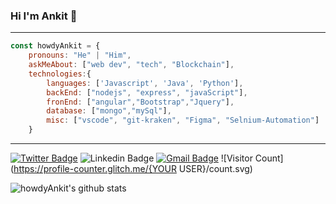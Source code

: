 ### Hi I'm Ankit 👋
---
<!--
**howdyAnkit/howdyAnkit** is a ✨ _special_ ✨ repository because its `README.md` (this file) appears on your GitHub profile.



Here are some ideas to get you started:

- 🔭 I’m currently working on ...
- 🌱 I’m currently learning ...
- 👯 I’m looking to collaborate on ...
- 🤔 I’m looking for help with ...
- 💬 Ask me about ...
- 📫 How to reach me: ...
- 😄 Pronouns: ...
- ⚡ Fun fact: ...
-->

```javascript
const howdyAnkit = {
    pronouns: "He" | "Him",
    askMeAbout: ["web dev", "tech", "Blockchain"],
    technologies:{
        languages: ['Javascript', 'Java', 'Python'],
        backEnd: ["nodejs", "express", "javaScript"],
        fronEnd: ["angular","Bootstrap","Jquery"],
        database: ["mongo","mySql"],
        misc: ["vscode", "git-kraken", "Figma", "Selnium-Automation"]
    }
```

---

[![Twitter Badge](https://img.shields.io/badge/-howdy_ankit-1ca0f1?style=flat-square&logo=twitter&logoColor=white&link=https://twitter.com/howdy_ankit)](https://twitter.com/howdy_ankit) 
![Linkedin Badge](https://img.shields.io/badge/Ankitpal-blue?style=flat-square&logo=Linkedin&logoColor=white&link=https://www.linkedin.com/in/ankit-pal-632a72109/)
[![Gmail Badge](https://img.shields.io/badge/-palankit35@gmail.com-c14438?style=flat-square&logo=Gmail&logoColor=white&link=mailto:palankit35@gmail.com)](mailto:palankit35@gmail.com)
![Visitor Count](https://profile-counter.glitch.me/{YOUR USER}/count.svg)




<!-- <button class="button-save large" >Big Fat Button</button><button class="button-save large">Big Fat Button</button> -->

![howdyAnkit's github stats](https://github-readme-stats.vercel.app/api?username=howdyAnkit&show_icons=true)

